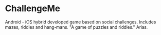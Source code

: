 ChallengeMe
===========

Android - iOS hybrid developed game based on social challenges. Includes mazes, riddles and hang-mans. "A game of puzzles and riddles." Arias.
